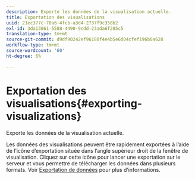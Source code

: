 ```yaml
---
description: Exporte les données de la visualisation actuelle.
title: Exportation des visualisations
uuid: 21ec377c-70a6-4fcb-a3d4-2737f9c358b2
exl-id: 3da13061-5588-4490-9cdd-23ada6f285c5
translation-type: tm+mt
source-git-commit: d9df90242ef96188f4e4b5e6d04cfef196b0a628
workflow-type: tm+mt
source-wordcount: '60'
ht-degree: 6%

---
```


# Exportation des visualisations{#exporting-visualizations}

Exporte les données de la visualisation actuelle.

Les données des visualisations peuvent être rapidement exportées à l’aide de l’icône d’exportation située dans l’angle supérieur droit de la fenêtre de visualisation. Cliquez sur cette icône pour lancer une exportation sur le serveur et vous permettre de télécharger les données dans plusieurs formats. Voir [Exportation de données](../../../../home/c-adobe-data-workbench-dashboard/c-exporting-data.md#concept-826596f7c95649b2adbcafd91fad782b) pour plus d’informations.
